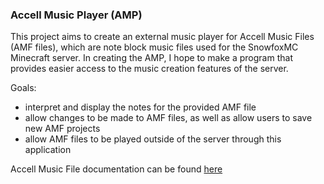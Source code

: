 ### Accell Music Player (AMP)

This project aims to create an external music player for Accell Music Files (AMF files), which are note block music files used for the SnowfoxMC Minecraft server. In creating the AMP, I hope to make a program that provides easier access to the music creation features of the server.

Goals:
- interpret and display the notes for the provided AMF file
- allow changes to be made to AMF files, as well as allow users to save new AMF projects
- allow AMF files to be played outside of the server through this application

Accell Music File documentation can be found [here](https://docs.google.com/document/d/1C1KY5JscjnUnepAl1FIfF_IV-PSW-xNMFCZuQOAD78o/edit)